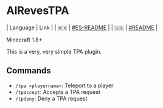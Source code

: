 # AlRevesTPA

| Language  |  Link  |
|  🇲🇽  |  [#ES-README](https://github.com/AjnebAlReves/AlRevesTPA)  |
|  🇺🇸  |  [#README](https://github.com/AjnebAlReves/AlRevesTPA)  |

Minecraft 1.8+

This is a very, very simple TPA plugin.

## Commands
- ``/tpa <playername>``: Teleport to a player
- ``/tpaccept``: Accepts a TPA request
- ``/tpdeny``: Deny a TPA request
